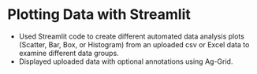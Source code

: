 # Plotting Data with Streamlit

* Used Streamlit code to create different automated data analysis plots (Scatter, Bar, Box, or Histogram) from an uploaded csv or Excel data to examine different data groups.
* Displayed uploaded data with optional annotations using Ag-Grid.